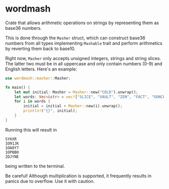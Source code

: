 # wordmash

Crate that allows arithmetic operations on strings by representing them as base36 numbers. 

This is done through the `Masher` struct, which can construct base36 numbers from all types implementing `Mashable` trait and perform arithmetics by reverting them back to base10. 

Right now, `Masher` only accepts unsigned integers, strings and string slices. The latter two must be in all uppercase and only contain numbers (0-9) and English letters. Here's an example:

```rust
use wordmash::masher::Masher;

fn main() {
    let mut initial: Masher = Masher::new("COLD").unwrap();
    let words: Vec<&str> = vec!["SLICE", "VAULT", "ZEN", "FACT", "OUNCE"];
    for i in words {
        initial = initial + Masher::new(i).unwrap();
        println!("{}", initial);
    }
}
```

Running this will result in

```
SY6XR
1O91JK
1OA0Y7
1OPBB0
2DJYNE
```
being written to the terminal.

Be careful! Although multiplication is supported, it frequently results in panics due to overflow. Use it with caution.
